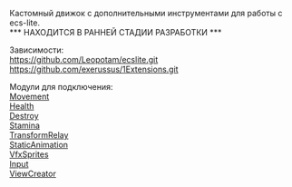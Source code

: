 Кастомный движок с дополнительными инструментами для работы с ecs-lite.   
*** НАХОДИТСЯ В РАННЕЙ СТАДИИ РАЗРАБОТКИ ***    

Зависимости:    
https://github.com/Leopotam/ecslite.git    
https://github.com/exerussus/1Extensions.git     


Модули для подключения:    
[Movement](https://github.com/exerussus/ecsmodule-movement.git)    
[Health](https://github.com/exerussus/ecsmodule-health.git)    
[Destroy](https://github.com/exerussus/ecsmodule-destroy.git)   
[Stamina](https://github.com/exerussus/ecsmodule-stamina.git)    
[TransformRelay](https://github.com/exerussus/ecsmodule-transformrelay.git)    
[StaticAnimation](https://github.com/exerussus/ecsmodule-staticanimation.git)    
[VfxSprites](https://github.com/exerussus/ecsmodule-vfxsprites.git)   
[Input](https://github.com/badCodeNik/ecsmodule-input.git)   
[ViewCreator](https://github.com/exerussus/ecsmodule-viewcreator)   